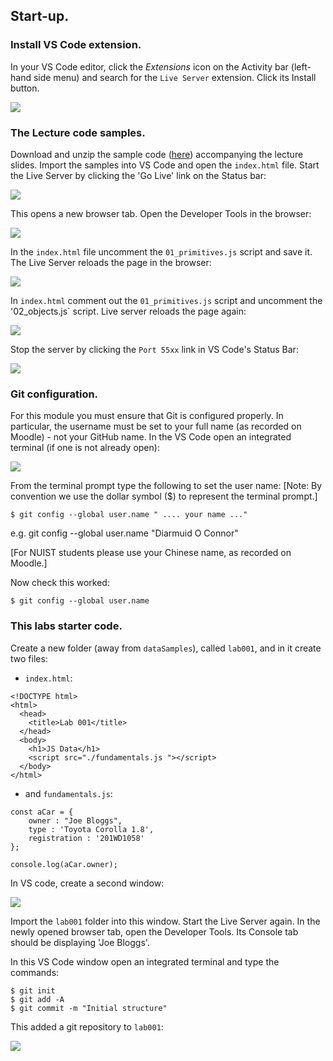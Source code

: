 ## Start-up.

### Install VS Code extension.

In your VS Code editor, click the *Extensions* icon on the Activity bar (left-hand side menu) and search for the `Live Server` extension. Click its Install button.

![][lives]

### The Lecture code samples.

Download and unzip the sample code ([here][source]) accompanying the lecture slides. Import the samples into VS Code and open the `index.html` file. Start the Live Server by clicking the 'Go Live' link on the Status bar:

![][live]

This opens a new browser tab. Open the Developer Tools in the browser:

![][devtool]

In the `index.html` file uncomment the `01_primitives.js` script and save it. The Live Server reloads the page in the browser:

![][primitives]

In `index.html` comment out the `01_primitives.js` script and uncomment the '02_objects.js` script. Live server reloads the page again: 

![][objects]

Stop the server by clicking the `Port 55xx` link in VS Code's Status Bar:

![][stop]

### Git configuration.

For this module you must ensure that Git is configured properly. In particular, the username must be set to your full name (as recorded on Moodle) - not your GitHub name. In the VS Code open an integrated terminal (if one is not already open):

![][session]

From the terminal prompt type the following to set the user name:
[Note: By convention we use the dollar symbol ($) to represent the terminal prompt.]
~~~
$ git config --global user.name " .... your name ..."
~~~
e.g. git config --global user.name "Diarmuid O Connor"

[For NUIST students please use your Chinese name, as recorded on Moodle.]

Now check this worked:
~~~
$ git config --global user.name
~~~

### This labs starter code.

Create a new folder (away from `dataSamples`), called `lab001`, and in it create two files:

+ `index.html`:
~~~
<!DOCTYPE html>
<html>
  <head>
    <title>Lab 001</title>
  </head>
  <body>
    <h1>JS Data</h1>
    <script src="./fundamentals.js "></script>
  </body>
</html>
~~~
+ and `fundamentals.js`:
~~~
const aCar = {
	owner : "Joe Bloggs",
	type : 'Toyota Corolla 1.8',
	registration : '201WD1058'
};

console.log(aCar.owner);
~~~

In VS code, create a second window:

![][window]

Import the `lab001` folder into this window. Start the Live Server again. In the newly opened browser tab, open the Developer Tools. Its Console tab should be displaying 'Joe Bloggs'.

In this VS Code window open an integrated terminal and type the commands:
~~~
$ git init
$ git add -A
$ git commit -m "Initial structure"
~~~
This added a git repository to `lab001`:

![][gitinit]

[live]: ./img/live.png
[devtool]: ./img/devtool.png
[primitives]: ./img/primitives.png
[objects]: ./img/objects.png
[source]: ./archives/dataSamples.zip
[stop]: ./img/stop.png
[window]: ./img/window.png
[session]: ./img/session.png
[lives]: ./img/lives.png
[gitinit]: ./img/gitinit.png
